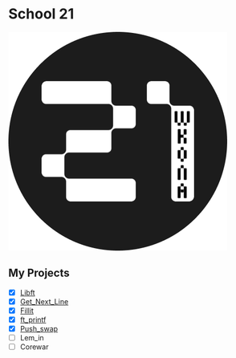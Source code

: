 # School 21

![21 Logo](files/imgs/21-logo.png)

## My Projects

- [X] [Libft](https://github.com/seryogin17/libft)
- [X] [Get_Next_Line](https://github.com/seryogin17/get_next_line)
- [X] [Fillit](https://github.com/seryogin17/fillit)
- [X] [ft_printf](https://github.com/seryogin17/ft_printf)
- [X] [Push_swap](https://github.com/seryogin17/push-swap)
- [ ] Lem_in
- [ ] Corewar

